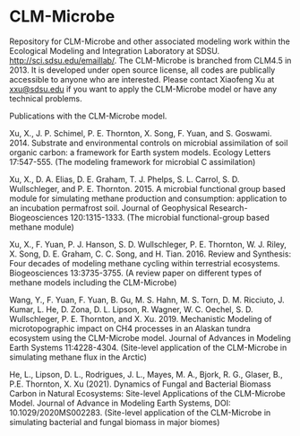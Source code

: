# CLM-Microbe
Repository for CLM-Microbe and other associated modeling work within the Ecological Modeling and Integration Laboratory at SDSU. http://sci.sdsu.edu/emaillab/. The CLM-Microbe is branched from CLM4.5 in 2013. It is developed under open source license, all codes are publically accessible to anyone who are interested. Please contact Xiaofeng Xu at xxu@sdsu.edu if you want to apply the CLM-Microbe model or have any technical problems.

Publications with the CLM-Microbe model.

Xu, X., J. P. Schimel, P. E. Thornton, X. Song, F. Yuan, and S. Goswami. 2014. Substrate and environmental controls on microbial assimilation of soil organic carbon: a framework for Earth system models. Ecology Letters 17:547-555. (The modeling framework for microbial C assimilation)

Xu, X., D. A. Elias, D. E. Graham, T. J. Phelps, S. L. Carrol, S. D. Wullschleger, and P. E. Thornton. 2015. A microbial functional group based module for simulating methane production and consumption: application to an incubation permafrost soil. Journal of Geophysical Research-Biogeosciences 120:1315-1333. (The microbial functional-group based methane module)

Xu, X., F. Yuan, P. J. Hanson, S. D. Wullschleger, P. E. Thornton, W. J. Riley, X. Song, D. E. Graham, C. C. Song, and H. Tian. 2016. Review and Synthesis: Four decades of modeling methane cycling within terrestrial ecosystems. Biogeosciences 13:3735-3755. (A review paper on different types of methane models including the CLM-Microbe)

Wang, Y., F. Yuan, F. Yuan, B. Gu, M. S. Hahn, M. S. Torn, D. M. Ricciuto, J. Kumar, L. He, D. Zona, D. L. Lipson, R. Wagner, W. C. Oechel, S. D. Wullschleger, P. E. Thornton, and X. Xu. 2019. Mechanistic Modeling of microtopographic impact on CH4 processes in an Alaskan tundra ecosystem using the CLM-Microbe model. Journal of Advances in Modeling Earth Systems 11:4228-4304. (Site-level application of the CLM-Microbe in simulating methane flux in the Arctic)

He, L., Lipson, D. L., Rodrigues, J. L., Mayes, M. A., Bjork, R. G., Glaser, B., P.E. Thornton, X. Xu (2021). Dynamics of Fungal and Bacterial Biomass Carbon in Natural Ecosystems: Site-level Applications of the CLM-Microbe Model. Journal of Advance in Modeling Earth Systems, DOI: 10.1029/2020MS002283. (Site-level application of the CLM-Microbe in simulating bacterial and fungal biomass in major biomes)
